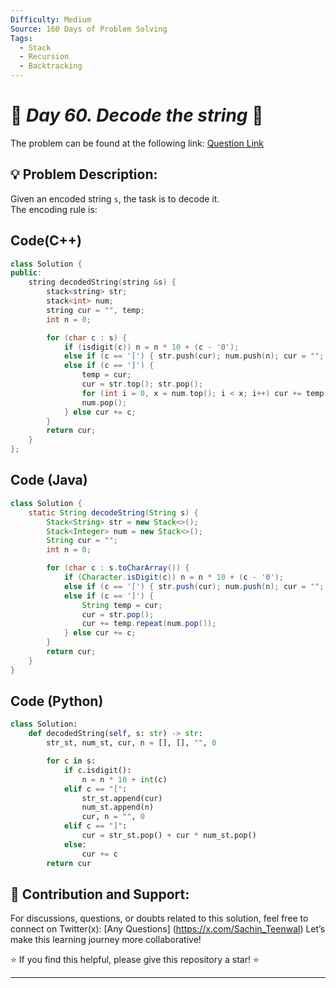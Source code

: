 ```yaml
---
Difficulty: Medium  
Source: 160 Days of Problem Solving  
Tags:
  - Stack
  - Recursion
  - Backtracking
---
```


# 🚀 _Day 60. Decode the string_ 🧠


The problem can be found at the following link: [Question Link](https://www.geeksforgeeks.org/problems/decode-the-string2444/1)  

## 💡 **Problem Description:**

Given an encoded string `s`, the task is to decode it.  
The encoding rule is:


## Code(C++)
```cpp
class Solution {
public:
    string decodedString(string &s) {
        stack<string> str;
        stack<int> num;
        string cur = "", temp;
        int n = 0;

        for (char c : s) {
            if (isdigit(c)) n = n * 10 + (c - '0');
            else if (c == '[') { str.push(cur); num.push(n); cur = ""; n = 0; }
            else if (c == ']') {
                temp = cur;
                cur = str.top(); str.pop();
                for (int i = 0, x = num.top(); i < x; i++) cur += temp;
                num.pop();
            } else cur += c;
        }
        return cur;
    }
};
```

## Code (Java)

```java
class Solution {
    static String decodeString(String s) {
        Stack<String> str = new Stack<>();
        Stack<Integer> num = new Stack<>();
        String cur = "";
        int n = 0;

        for (char c : s.toCharArray()) {
            if (Character.isDigit(c)) n = n * 10 + (c - '0');
            else if (c == '[') { str.push(cur); num.push(n); cur = ""; n = 0; }
            else if (c == ']') {
                String temp = cur;
                cur = str.pop();
                cur += temp.repeat(num.pop());
            } else cur += c;
        }
        return cur;
    }
}
```

## Code (Python)

```python
class Solution:
    def decodedString(self, s: str) -> str:
        str_st, num_st, cur, n = [], [], "", 0

        for c in s:
            if c.isdigit():
                n = n * 10 + int(c)
            elif c == "[":
                str_st.append(cur)
                num_st.append(n)
                cur, n = "", 0
            elif c == "]":
                cur = str_st.pop() + cur * num_st.pop()
            else:
                cur += c
        return cur
```



## 🎯 **Contribution and Support:**

For discussions, questions, or doubts related to this solution, feel free to connect on Twitter(x): [Any Questions] (https://x.com/Sachin_Teenwal) Let’s make this learning journey more collaborative!

⭐ If you find this helpful, please give this repository a star! ⭐

---
